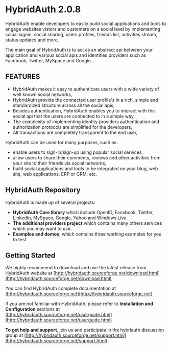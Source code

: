 # HybridAuth 2.0.8

HybridAuth enable developers to easily build social applications and tools 
to engage websites vistors and customers on a social level by implementing 
social signin, social sharing, users profiles, friends list, activities 
stream, status updates and more. 

The main goal of HybridAuth is to act as an abstract api between your application
and various social apis and identities providers such as Facebook, Twitter, 
MySpace and Google.

## FEATURES 

- HybridAuth makes it easy to authenticate users with a wide variety of 
  well known social networks,
- HybridAuth provide the connected user profile's in a rich, simple and 
  standardized structure across all the social apis,
- Besides authentication, HybridAuth enables you to interact with the 
  social api that the users are connected to in a simple way,
- The complexity of implementing identity providers authentication and 
  authorization protocols are simplified for the developers,
- All transactions are completely transparent to the end user,

HybridAuth can be used for many purposes, such as: 

- enable users to sign-in/sign-up using popular social services,
- allow users to share their comments, reviews and other activities from
  your site to their friends via social networks,
- build social applications and tools to be integrated on your blog, web
  site, web applications, ERP or CRM, etc.

## HybridAuth Repository

HybridAuth is made up of several projects:

- **HybridAuth Core library** which include OpenID, Facebook, Twitter, LinkedIn,
  MySpace, Google, Yahoo and Windows Live.
- **The additional providers project** which contains many others services
  which you may want to use.
- **Examples and demos**, which contains three working examples for you to test

## Getting Started

We highly recommend to download and use the latest release from HybridAuth website
at [http://hybridauth.sourceforge.net/download.html](http://hybridauth.sourceforge.net/download.html) 

You can find HybridAuth complete documentation 
at [http://hybridauth.sourceforge.net](http://hybridauth.sourceforge.net)

If you are not familiar with HybridAuth, please refer to **Installation and Configuration** sections
at [http://hybridauth.sourceforge.net/userguide.html](http://hybridauth.sourceforge.net/userguide.html)

**To get help and support**, join us and participate in the hybriauth discussion group
at [http://hybridauth.sourceforge.net/support.html](http://hybridauth.sourceforge.net/support.html)
